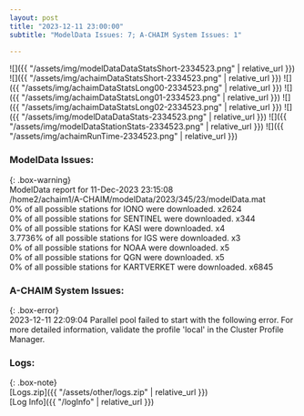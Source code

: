 ```yaml
---
layout: post
title: "2023-12-11 23:00:00"
subtitle: "ModelData Issues: 7; A-CHAIM System Issues: 1"

---
```


![]({{ "/assets/img/modelDataDataStatsShort-2334523.png" | relative_url }})
![]({{ "/assets/img/achaimDataStatsShort-2334523.png" | relative_url }})
![]({{ "/assets/img/achaimDataStatsLong00-2334523.png" | relative_url }})
![]({{ "/assets/img/achaimDataStatsLong01-2334523.png" | relative_url }})
![]({{ "/assets/img/achaimDataStatsLong02-2334523.png" | relative_url }})
![]({{ "/assets/img/modelDataDataStats-2334523.png" | relative_url }})
![]({{ "/assets/img/modelDataStationStats-2334523.png" | relative_url }})
![]({{ "/assets/img/achaimRunTime-2334523.png" | relative_url }})


### ModelData Issues:  
  
{: .box-warning}  
 ModelData report for 11-Dec-2023 23:15:08   
 /home2/achaim1/A-CHAIM/modelData/2023/345/23/modelData.mat   
 0% of all possible stations for IONO were downloaded. x2624   
 0% of all possible stations for SENTINEL were downloaded. x344   
 0% of all possible stations for KASI were downloaded. x4   
 3.7736% of all possible stations for IGS were downloaded. x3   
 0% of all possible stations for NOAA were downloaded. x5   
 0% of all possible stations for QGN were downloaded. x5   
 0% of all possible stations for KARTVERKET were downloaded. x6845   
  
### A-CHAIM System Issues:  
  
{: .box-error}  
2023-12-11 22:09:04 Parallel pool failed to start with the following error. For more detailed information, validate the profile 'local' in the Cluster Profile Manager.  

### Logs:  
  
{: .box-note}  
[Logs.zip]({{ "/assets/other/logs.zip" | relative_url }})  
[Log Info]({{ "/logInfo" | relative_url }})  
